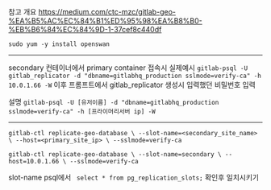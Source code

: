 
참고 개요
https://medium.com/ctc-mzc/gitlab-geo-%EA%B5%AC%EC%84%B1%ED%95%98%EA%B8%B0-%EB%B6%84%EC%84%9D-1-37cef8c440df



```
sudo yum -y install openswan
```



---

secondary 컨테이너에서 primary container 접속시
실제예시
`gitlab-psql -U gitlab_replicator -d "dbname=gitlabhq_production sslmode=verify-ca" -h 10.0.1.66 -W`
이후 프롬프트에서 gitlab_replicator 생성시 입력했던 비밀번호 입력

설명
`gitlab-psql -U [유저이름] -d "dbname=gitlabhq_production sslmode=verify-ca" -h [프라이머리서버 ip] -W`


----

`gitlab-ctl replicate-geo-database \ --slot-name=<secondary_site_name> \ --host=<primary_site_ip> \ --sslmode=verify-ca`

`gitlab-ctl replicate-geo-database \ --slot-name=secondary \ --host=10.0.1.66 \ --sslmode=verify-ca`

slot-name psql에서 ` select * from pg_replication_slots;` 확인후 일치시키기